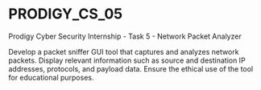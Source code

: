 # PRODIGY_CS_05


Prodigy Cyber Security Internship - Task 5 - Network Packet Analyzer

Develop a packet sniffer GUI tool that captures and analyzes network packets. Display relevant information such as source and destination IP addresses, protocols, and payload data. Ensure the ethical use of the tool for educational purposes.
